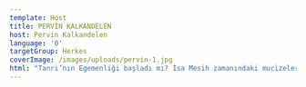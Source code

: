 ```yaml
---
template: Host
title: PERVİN KALKANDELEN
host: Pervin Kalkandelen
language: '0'
targetGroup: Herkes
coverImage: /images/uploads/pervin-1.jpg
html: "Tanrı’nın Egemenliği başladı mı? İsa Mesih zamanındaki mucizeler\r devam ediyor mu? Mesih’teki yetkimiz ve kimliğimiz nedir? İsa\r Mesih’e iman etmiş ve İncil’in öğretişlerine göre kendini değiştirmek\r isteyen imanlılar için hazırlanmış olan İncil dersleri bu kanalda\r sizlerle olacak. Pervin Kalkandelen’le Yaşayan Söz programını sakın\r kaçırmayın."
---
```


